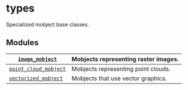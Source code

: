 # types

Specialized mobject base classes.

## Modules

| [`image_mobject`](manim.mobject.types.image_mobject.md#module-manim.mobject.types.image_mobject)                   | Mobjects representing raster images.   |
|--------------------------------------------------------------------------------------------------------------------|----------------------------------------|
| [`point_cloud_mobject`](manim.mobject.types.point_cloud_mobject.md#module-manim.mobject.types.point_cloud_mobject) | Mobjects representing point clouds.    |
| [`vectorized_mobject`](manim.mobject.types.vectorized_mobject.md#module-manim.mobject.types.vectorized_mobject)    | Mobjects that use vector graphics.     |
